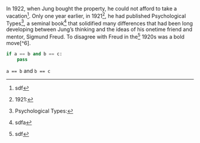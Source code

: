 In 1922, when Jung bought the property, he could not afford to take a vacation[^1]. Only one year earlier, in 1921[^2], he had published Psychological Types[^3], a seminal book[^4] that solidified many differences that had been long developing between Jung’s thinking and the ideas of his onetime friend and mentor, Sigmund Freud. To disagree with Freud in the[^5] 1920s was a bold move[^6]. 

```python
if a == b and b == c:
    pass
```

`a == b` and `b == c`

[^1]: sdf
[^2]: 1921: 
[^3]: Psychological Types: 
[^4]: sdfa
[^5]: sdf